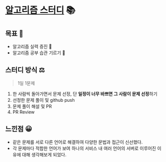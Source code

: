 # [알고리즘 스터디](https://github.com/ark-of-noah/algorithm) 📚

## 목표 🎯

- 알고리즘 실력 증진 💪
- 알고리즘 공부 습관 기르기 🌱 

## 스터디 방식 ⚖️

> 1일 1문제

1. 한 사람씩 돌아가면서 문제 선정, 단 **일정이 너무 바쁘면 그 사람이 문제 선정**하기
2. 선정한 문제 풀이 및 github push
3. 문제 풀이 해설 및 PR
4. PR Review

## 느낀점 😀

- 같은 문제를 서로 다른 언어로 해결하여 다양한 문법과 접근이 신선했다.
- 각 문제마다 적합한 언어가 보여 하나의 서비스 내 여러 언어의 서버로 이루어진 이유에 대해 생각해보게 되었다.